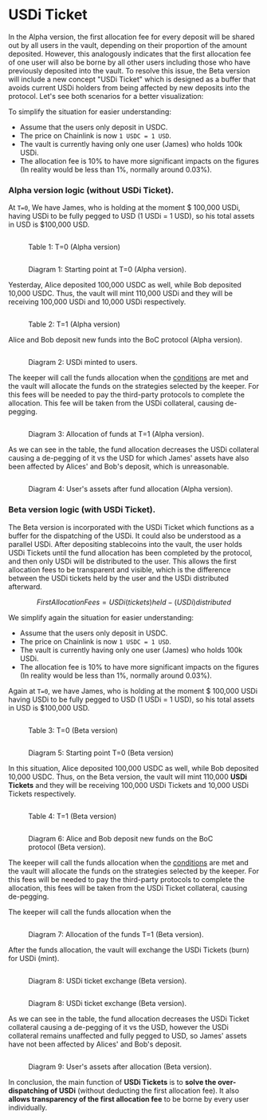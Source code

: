 # USDi Ticket

In the Alpha version, the first allocation fee for every deposit will be shared out by all users in the vault, depending on their proportion of the amount deposited. However, this analogously indicates that the first allocation fee of one user will also be borne by all other users including those who have previously deposited into the vault. To resolve this issue, the Beta version will include a new concept "USDi Ticket" which is designed as a buffer that avoids current USDi holders from being affected by new deposits into the protocol. Let's see both scenarios for a better visualization:

To simplify the situation for easier understanding:

* Assume that the users only deposit in USDC.
* The price on Chainlink is now `1 USDC = 1 USD`.
* The vault is currently having only one user (James) who holds 100k USDi.
* The allocation fee is 10% to have more significant impacts on the figures (In reality would be less than 1%, normally around 0.03%).

### Alpha version logic (without USDi Ticket).

At `T=0`, We have James, who is holding at the moment $ 100,000 USDi, having USDi to be fully pegged to USD (1 USDi = 1 USD), so his total assets in USD is $100,000 USD.

<figure><img src="../../.gitbook/assets/Table1_Alpha (1).png" alt=""><figcaption><p>Table 1: T=0 (Alpha version)</p></figcaption></figure>

<figure><img src="../../.gitbook/assets/Diagram1_Alpha (1).png" alt=""><figcaption><p>Diagram 1: Starting point at T=0 (Alpha version).</p></figcaption></figure>

Yesterday, Alice deposited 100,000 USDC as well, while Bob deposited 10,000 USDC. Thus, the vault will mint 110,000 USDi and they will be receiving 100,000 USDi and 10,000 USDi respectively.

<figure><img src="../../.gitbook/assets/Table2_Alpha (1).png" alt=""><figcaption><p>Table 2: T=1 (Alpha version)</p></figcaption></figure>

Alice and Bob deposit new funds into the BoC protocol (Alpha version).

<figure><img src="../../.gitbook/assets/Diagram2_Alpha (1).png" alt=""><figcaption><p>Diagram 2: USDi minted to users.</p></figcaption></figure>

The keeper will call the funds allocation when the [conditions](protocol-algorithm-design.md#allocation) are met and the vault will allocate the funds on the strategies selected by the keeper. For this fees will be needed to pay the third-party protocols to complete the allocation. This fee will be taken from the USDi collateral, causing de-pegging.

<figure><img src="../../.gitbook/assets/Diagram3_Alpha (1).png" alt=""><figcaption><p>Diagram 3: Allocation of funds at T=1 (Alpha version).</p></figcaption></figure>

As we can see in the table, the fund allocation decreases the USDi collateral causing a de-pegging of it vs the USD for which James' assets have also been affected by Alices' and Bob's deposit, which is unreasonable.

<figure><img src="../../.gitbook/assets/Diagram4_Alpha (1).png" alt=""><figcaption><p>Diagram 4: User's assets after fund allocation (Alpha version).</p></figcaption></figure>

### Beta version logic (with USDi Ticket).

The Beta version is incorporated with the USDi Ticket which functions as a buffer for the dispatching of the USDi. It could also be understood as a parallel USDi. After depositing stablecoins into the vault, the user holds USDi Tickets until the fund allocation has been completed by the protocol, and then only USDi will be distributed to the user. This allows the first allocation fees to be transparent and visible, which is the difference between the USDi tickets held by the user and the USDi distributed afterward.

$$
First Allocation Fees = USDi( tickets) held -(USDi) distributed
$$

We simplify again the situation for easier understanding:

* Assume that the users only deposit in USDC.
* The price on Chainlink is now `1 USDC = 1 USD`.
* The vault is currently having only one user (James) who holds 100k USDi.
* The allocation fee is 10% to have more significant impacts on the figures (In reality would be less than 1%, normally around 0.03%).

Again at `T=0`, we have James, who is holding at the moment $ 100,000 USDi having USDi to be fully pegged to USD (1 USDi = 1 USD), so his total assets in USD is $100,000 USD.

<figure><img src="../../.gitbook/assets/Table3_Beta (1).png" alt=""><figcaption><p>Table 3: T=0 (Beta version)</p></figcaption></figure>

<figure><img src="../../.gitbook/assets/Diagram5_Beta (1).png" alt=""><figcaption><p>Diagram 5: Starting point T=0 (Beta version)</p></figcaption></figure>

In this situation, Alice deposited 100,000 USDC as well, while Bob deposited 10,000 USDC. Thus, on the Beta version, the vault will mint 110,000 **USDi Tickets** and they will be receiving 100,000 USDi Tickets and 10,000 USDi Tickets respectively.

<figure><img src="../../.gitbook/assets/Table4_Beta.png" alt=""><figcaption><p>Table 4: T=1 (Beta version)</p></figcaption></figure>

<figure><img src="../../.gitbook/assets/Diagram6_Beta (1).png" alt=""><figcaption><p>Diagram 6: Alice and Bob deposit new funds on the BoC protocol (Beta version).</p></figcaption></figure>

The keeper will call the funds allocation when the [conditions](protocol-algorithm-design.md#allocation) are met and the vault will allocate the funds on the strategies selected by the keeper. For this fees will be needed to pay the third-party protocols to complete the allocation, this fees will be taken from the USDi Ticket collateral, causing de-pegging.

The keeper will call the funds allocation when the&#x20;

<figure><img src="../../.gitbook/assets/Digram7_Beta (1).png" alt=""><figcaption><p>Diagram 7: Allocation of the funds T=1 (Beta version).</p></figcaption></figure>

After the funds allocation, the vault will exchange the USDi Tickets (burn) for USDi (mint).

<figure><img src="../../.gitbook/assets/Diagram8_Beta.png" alt=""><figcaption><p>Diagram 8: USDi ticket exchange (Beta version).</p></figcaption></figure>

<figure><img src="../../.gitbook/assets/Diagram8_Beta (1).png" alt=""><figcaption><p>Diagram 8: USDi ticket exchange (Beta version).</p></figcaption></figure>

As we can see in the table, the fund allocation decreases the USDi Ticket collateral causing a de-pegging of it vs the USD, however the USDi collateral remains unaffected and fully pegged to USD, so James' assets have not been affected by Alices' and Bob's deposit.

<figure><img src="../../.gitbook/assets/Diagram9_Beta (1).png" alt=""><figcaption><p>Diagram 9: User's assets after allocation (Beta version).</p></figcaption></figure>

In conclusion, the main function of **USDi Tickets** is to **solve the over-dispatching of USDi** (without deducting the first allocation fee). It also **allows transparency of the first allocation fee** to be borne by every user individually.&#x20;
